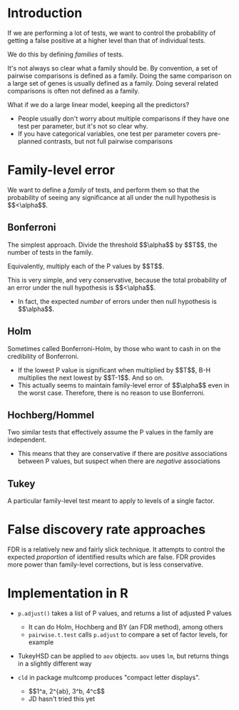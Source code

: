 Introduction
============

If we are performing a lot of tests, we want to control the probability
of getting a false positive at a higher level than that of individual
tests.

We do this by defining *families* of tests.

It's not always so clear what a family should be. By convention, a set
of pairwise comparisons is defined as a family. Doing the same
comparison on a large set of genes is usually defined as a family. Doing
several related comparisons is often not defined as a family.

What if we do a large linear model, keeping all the predictors?

-   People usually don't worry about multiple comparisons if they have
    one test per parameter, but it's not so clear why.
-   If you have categorical variables, one test per parameter covers
    pre-planned contrasts, but not full pairwise comparisons

Family-level error
==================

We want to define a *family* of tests, and perform them so that the
probability of seeing any significance at all under the null hypothesis
is \$\$&lt;\\alpha\$\$.

Bonferroni
----------

The simplest approach. Divide the threshold \$\$\\alpha\$\$ by
\$\$T\$\$, the number of tests in the family.

Equivalently, multiply each of the P values by \$\$T\$\$.

This is very simple, and very conservative, because the total
probability of an error under the null hypothesis is
\$\$&lt;\\alpha\$\$.

-   In fact, the expected *number* of errors under then null hypothesis
    is \$\$\\alpha\$\$.

Holm
----

Sometimes called Bonferroni-Holm, by those who want to cash in on the
credibility of Bonferroni.

-   If the lowest P value is significant when multiplied by \$\$T\$\$,
    B-H multiplies the next lowest by \$\$T-1\$\$. And so on.
-   This actually seems to maintain family-level error of
    \$\$\\alpha\$\$ even in the worst case. Therefore, there is no
    reason to use Bonferroni.

Hochberg/Hommel
---------------

Two similar tests that effectively assume the P values in the family are
independent.

-   This means that they are conservative if there are *positive*
    associations between P values, but suspect when there are *negative*
    associations

Tukey
-----

A particular family-level test meant to apply to levels of a single
factor.

False discovery rate approaches
===============================

FDR is a relatively new and fairly slick technique. It attempts to
control the expected *proportion* of identified results which are false.
FDR provides more power than family-level corrections, but is less
conservative.

Implementation in R
===================

-   `p.adjust()` takes a list of P values, and returns a list of
    adjusted P values
    -   It can do Holm, Hochberg and BY (an FDR method), among others
    -   `pairwise.t.test` calls `p.adjust` to compare a set of factor
        levels, for example


-   TukeyHSD can be applied to `aov` objects. `aov` uses `lm`, but
    returns things in a slightly different way


-   `cld` in package multcomp produces "compact letter displays".
    -   \$\$1\^a, 2\^{ab}, 3\^b, 4\^c\$\$
    -   JD hasn't tried this yet

